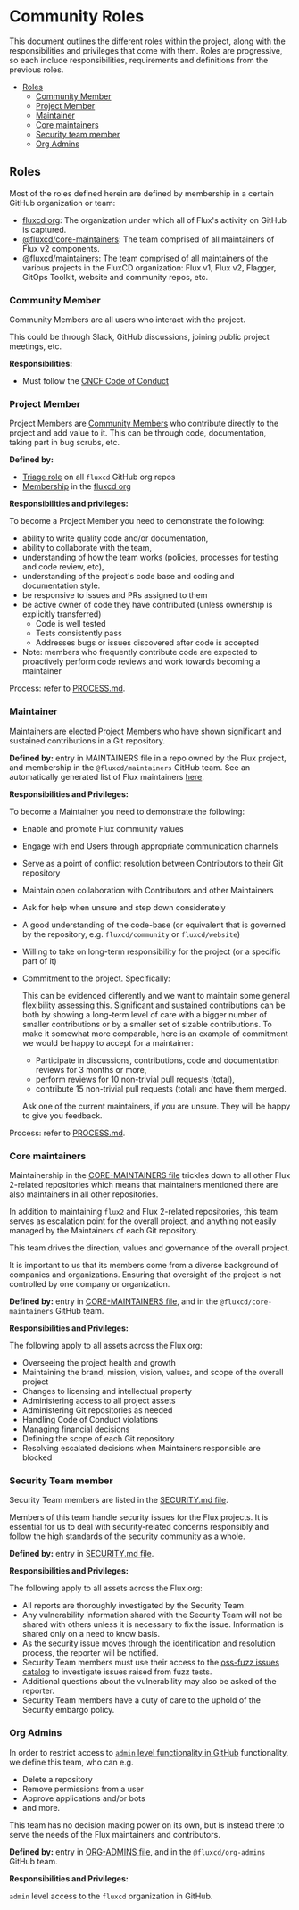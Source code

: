 <!-- see https://github.com/yzhang-gh/vscode-markdown/blob/master/README.md#table-of-contents -->
<!-- omit in toc -->
# Community Roles

This document outlines the different roles within the project, along with the responsibilities and privileges that come with them.
Roles are progressive, so each include responsibilities, requirements and definitions from the previous roles.

- [Roles](#roles)
  - [Community Member](#community-member)
  - [Project Member](#project-member)
  - [Maintainer](#maintainer)
  - [Core maintainers](#core-maintainers)
  - [Security team member](#security-team-member)
  - [Org Admins](#org-admins)

## Roles

Most of the roles defined herein are defined by membership in a certain GitHub organization or team:

- [fluxcd org](https://github.com/fluxcd): The organization under which all of Flux's activity on GitHub is captured.
- [@fluxcd/core-maintainers](https://github.com/fluxcd/community/blob/main/CORE-MAINTAINERS): The team comprised of all maintainers of Flux v2 components.
- [@fluxcd/maintainers](https://github.com/fluxcd/community/blob/main/project/flux-project-maintainers.yaml): The team comprised of all maintainers of the various projects in the FluxCD organization: Flux v1, Flux v2, Flagger, GitOps Toolkit, website and community repos, etc.

### Community Member

Community Members are all users who interact with the project.

This could be through Slack, GitHub discussions, joining public project meetings, etc.

**Responsibilities:**

- Must follow the [CNCF Code of Conduct](https://github.com/cncf/foundation/blob/master/code-of-conduct.md)

### Project Member

Project Members are [Community Members][Community Member] who contribute directly to the project and add value to it.
This can be through code, documentation, taking part in bug scrubs, etc.

**Defined by:**

- [Triage role](https://docs.github.com/en/organizations/managing-access-to-your-organizations-repositories/repository-permission-levels-for-an-organization#repository-access-for-each-permission-level) on all `fluxcd` GitHub org repos
- [Membership](https://docs.github.com/en/account-and-profile/setting-up-and-managing-your-github-user-account/managing-your-membership-in-organizations/about-organization-membership) in the [fluxcd org](https://github.com/fluxcd)

**Responsibilities and privileges:**

To become a Project Member you need to demonstrate the following:

- ability to write quality code and/or documentation,
- ability to collaborate with the team,
- understanding of how the team works (policies, processes for testing and code review, etc),
- understanding of the project's code base and coding and documentation style.
- be responsive to issues and PRs assigned to them
- be active owner of code they have contributed (unless ownership is explicitly transferred)
  - Code is well tested
  - Tests consistently pass
  - Addresses bugs or issues discovered after code is accepted
- Note: members who frequently contribute code are expected to proactively perform code reviews and work towards becoming a maintainer

Process: refer to [PROCESS.md](PROCESS.md#applying-for-flux-membership).

### Maintainer

Maintainers are elected [Project Members][Project Member] who have shown significant and sustained contributions in a Git repository.

**Defined by:** entry in MAINTAINERS file in a repo owned by the Flux project, and membership in the `@fluxcd/maintainers` GitHub team. See an automatically generated list of Flux maintainers [here](https://github.com/fluxcd/community/blob/main/project/flux-project-maintainers.yaml).

**Responsibilities and Privileges:**

To become a Maintainer you need to demonstrate the following:

- Enable and promote Flux community values
- Engage with end Users through appropriate communication channels
- Serve as a point of conflict resolution between Contributors to their Git repository
- Maintain open collaboration with Contributors and other Maintainers
- Ask for help when unsure and step down considerately
- A good understanding of the code-base (or equivalent that is governed by the repository, e.g. `fluxcd/community` or `fluxcd/website`)
- Willing to take on long-term responsibility for the project (or a specific part of it)
- Commitment to the project. Specifically:

  This can be evidenced differently and we want to maintain some general flexibility assessing this. Significant and sustained contributions can be both by showing a long-term level of care with a bigger number of smaller contributions or by a smaller set of sizable contributions. To make it somewhat more comparable, here is an example of commitment we would be happy to accept for a maintainer:

  - Participate in discussions, contributions, code and documentation reviews for 3 months or more,
  - perform reviews for 10 non-trivial pull requests (total),
  - contribute 15 non-trivial pull requests (total) and have them merged.

  Ask one of the current maintainers, if you are unsure. They will be happy to give you feedback.

Process: refer to [PROCESS.md](PROCESS.md#applying-for-flux-maintainership).

### Core maintainers

Maintainership in the [CORE-MAINTAINERS file](https://github.com/fluxcd/community/blob/main/CORE-MAINTAINERS) trickles down to all other Flux 2-related repositories which means that maintainers mentioned there are also maintainers in all other repositories.

In addition to maintaining `flux2` and Flux 2-related repositories, this team serves as escalation point for the overall project, and anything not easily managed by the Maintainers of each Git repository.

This team drives the direction, values and governance of the overall project.

It is important to us that its members come from a diverse background of companies and organizations.
Ensuring that oversight of the project is not controlled by one company or organization.

**Defined by:** entry in [CORE-MAINTAINERS file](https://github.com/fluxcd/community/blob/main/CORE-MAINTAINERS), and in the `@fluxcd/core-maintainers` GitHub team.

**Responsibilities and Privileges:**

The following apply to all assets across the Flux org:

- Overseeing the project health and growth
- Maintaining the brand, mission, vision, values, and scope of the overall project
- Changes to licensing and intellectual property
- Administering access to all project assets
- Administering Git repositories as needed
- Handling Code of Conduct violations
- Managing financial decisions
- Defining the scope of each Git repository
- Resolving escalated decisions when Maintainers responsible are blocked

### Security Team member

Security Team members are listed in the [SECURITY.md file](https://github.com/fluxcd/.github/blob/main/SECURITY.md#security-team).

Members of this team handle security issues for the Flux projects. It is essential for us to deal with security-related concerns responsibly and follow the high standards of the security community as a whole.

**Defined by:** entry in [SECURITY.md file](https://github.com/fluxcd/.github/blob/main/SECURITY.md#security-team).

**Responsibilities and Privileges:**

The following apply to all assets across the Flux org:

- All reports are thoroughly investigated by the Security Team.
- Any vulnerability information shared with the Security Team will not be shared with others unless it is necessary to fix the issue. Information is shared only on a need to know basis.
- As the security issue moves through the identification and resolution process, the reporter will be notified.
- Security Team members must use their access to the [oss-fuzz issues catalog](https://bugs.chromium.org/p/oss-fuzz/) to investigate issues raised from fuzz tests.
- Additional questions about the vulnerability may also be asked of the reporter.
- Security Team members have a duty of care to the uphold of the Security embargo policy.

### Org Admins

In order to restrict access to [`admin` level functionality in GitHub](https://docs.github.com/en/organizations/managing-access-to-your-organizations-repositories/repository-roles-for-an-organization#permissions-for-each-role) functionality, we define this team, who can e.g.

- Delete a repository
- Remove permissions from a user
- Approve applications and/or bots
- and more.

This team has no decision making power on its own, but is instead there to serve the needs of the Flux maintainers and contributors.

**Defined by:** entry in [ORG-ADMINS file](https://github.com/fluxcd/community/blob/main/ORG-ADMINS), and in the `@fluxcd/org-admins` GitHub team.

**Responsibilities and Privileges:**

`admin` level access to the `fluxcd` organization in GitHub.

<!-- md links -->
[Community Member]: #community-member
[Project Member]: #project-member
[Maintainer]: #maintainer
[core maintainers]: #core-maintainers
[Org Admins]: #org-admins
